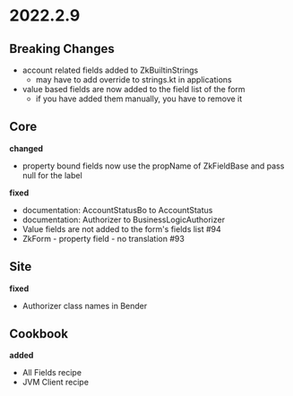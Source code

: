 # 2022.2.9

## Breaking Changes

- account related fields added to ZkBuiltinStrings
  - may have to add override to strings.kt in applications
- value based fields are now added to the field list of the form
  - if you have added them manually, you have to remove it

## Core

**changed**

- property bound fields now use the propName of ZkFieldBase and pass null for the label

**fixed**

- documentation: AccountStatusBo to AccountStatus
- documentation: Authorizer to BusinessLogicAuthorizer
- Value fields are not added to the form's fields list #94
- ZkForm - property field - no translation #93

## Site

**fixed**

- Authorizer class names in Bender

## Cookbook

**added**

- All Fields recipe
- JVM Client recipe